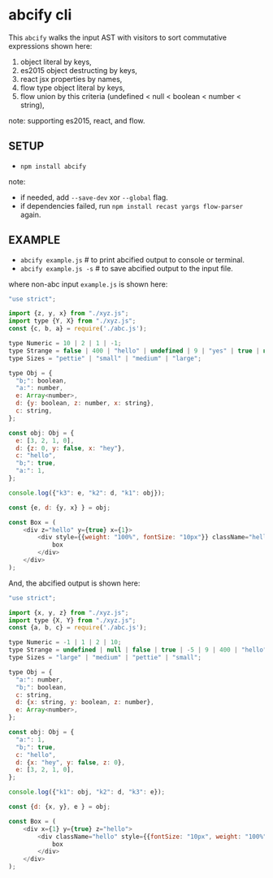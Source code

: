 # abcify cli

This `abcify` walks the input AST with visitors to sort commutative expressions shown here:

1. object literal by keys,
2. es2015 object destructing by keys,
3. react jsx properties by names,
4. flow type object literal by keys,
5. flow union by this criteria (undefined < null < boolean < number < string),

note: supporting es2015, react, and flow.

## SETUP

* `npm install abcify`

note:
- if needed, add `--save-dev` xor `--global` flag.
- if dependencies failed, run `npm install recast yargs flow-parser` again.

## EXAMPLE

* `abcify example.js` # to print abcified output to console or terminal.
* `abcify example.js -s` # to save abcified output to the input file.

where non-abc input `example.js` is shown here:

```javascript
"use strict";

import {z, y, x} from "./xyz.js";
import type {Y, X} from "./xyz.js";
const {c, b, a} = require('./abc.js');

type Numeric = 10 | 2 | 1 | -1;
type Strange = false | 400 | "hello" | undefined | 9 | "yes" | true | null | -5;
type Sizes = "pettie" | "small" | "medium" | "large";

type Obj = {
  "b;": boolean,
  "a:": number,
  e: Array<number>,
  d: {y: boolean, z: number, x: string},
  c: string,
};

const obj: Obj = {
  e: [3, 2, 1, 0],
  d: {z: 0, y: false, x: "hey"},
  c: "hello",
  "b;": true,
  "a:": 1,
};

console.log({"k3": e, "k2": d, "k1": obj});

const {e, d: {y, x} } = obj;

const Box = (
    <div z="hello" y={true} x={1}>
        <div style={{weight: "100%", fontSize: "10px"}} className="hello">
            box
        </div>
    </div>
);
```

And, the abcified output is shown here:

```javascript
"use strict";

import {x, y, z} from "./xyz.js";
import type {X, Y} from "./xyz.js";
const {a, b, c} = require('./abc.js');

type Numeric = -1 | 1 | 2 | 10;
type Strange = undefined | null | false | true | -5 | 9 | 400 | "hello" | "yes";
type Sizes = "large" | "medium" | "pettie" | "small";

type Obj = {
  "a:": number,
  "b;": boolean,
  c: string,
  d: {x: string, y: boolean, z: number},
  e: Array<number>,
};

const obj: Obj = {
  "a:": 1,
  "b;": true,
  c: "hello",
  d: {x: "hey", y: false, z: 0},
  e: [3, 2, 1, 0],
};

console.log({"k1": obj, "k2": d, "k3": e});

const {d: {x, y}, e } = obj;

const Box = (
    <div x={1} y={true} z="hello">
        <div className="hello" style={{fontSize: "10px", weight: "100%"}}>
            box
        </div>
    </div>
);
```
